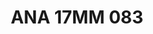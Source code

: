 ---
title: ANA 17MM 083
date: 
draft: false

# descripcion
description : Anillo de plata 925 y nácar

materials: Plata 925

color: 

dimensions: 17mm diámetro

code: 05-29-1349

type: "Anillos"

categories: []

price: $15.000,00

price_eftvo: $12.750,00

# Images
# first image will be shown in the product page
images:
  # - image: "images/path_to_image"
  # La ubicacion de las imagenes es imagenes/Anillos/Anillos.Nácar/05-29-1349-ana-17mm-083

---